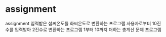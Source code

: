 # assignment
assignment
입력받은 섭씨온도를 화씨온도로 변환하는 프로그램
사용자로부터 10진수를 입력받아 2진수로 변환하는 프로그램
1부터 10까지 더하는 총계산 문제 프로그램
